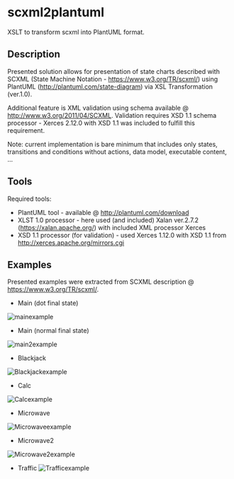 # scxml2plantuml

XSLT to transform scxml into PlantUML format.

## Description
Presented solution allows for presentation of state charts described with SCXML (State Machine Notation - https://www.w3.org/TR/scxml/) using PlantUML (http://plantuml.com/state-diagram) via XSL Transformation (ver.1.0).

Additional feature is XML validation using schema available @ http://www.w3.org/2011/04/SCXML. Validation requires XSD 1.1 schema processor - Xerces 2.12.0 with XSD 1.1 was included to fulfill this requirement.

Note: current implementation is bare minimum that includes only states, transitions and conditions without actions, data model, executable content, ...

## Tools
Required tools:
- PlantUML tool - available @ http://plantuml.com/download
- XLST 1.0 processor - here used (and included) Xalan ver.2.7.2 (https://xalan.apache.org/) with included XML processor Xerces
- XSD 1.1 processor (for validation) - used Xerces 1.12.0 with XSD 1.1 from http://xerces.apache.org/mirrors.cgi

## Examples
Presented examples were extracted from SCXML description @ https://www.w3.org/TR/scxml/.

- Main (dot final state)

![mainexample](examples/out/dot/Main.png?raw=true "Main state chart from https://www.w3.org/TR/scxml")


- Main (normal final state)

![main2example](examples/out/state/Main.png?raw=true "Main state chart from https://www.w3.org/TR/scxml")


- Blackjack

![Blackjackexample](examples/out/dot/blackjack.png?raw=true "Blackjack state chart from https://www.w3.org/TR/scxml")


- Calc

![Calcexample](examples/out/dot/calc.png?raw=true "Calc state chart from https://www.w3.org/TR/scxml")


- Microwave

![Microwaveexample](examples/out/dot/microwave.png?raw=true "Microwave state chart from https://www.w3.org/TR/scxml")


- Microwave2

![Microwave2example](examples/out/dot/microwave2.png?raw=true "Microwave2 state chart from https://www.w3.org/TR/scxml")


- Traffic
![Trafficexample](examples/out/dot/traffic.png?raw=true "Traffic state chart from https://www.w3.org/TR/scxml")
